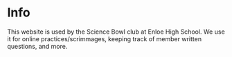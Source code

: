 # Info

This website is used by the Science Bowl club at Enloe High School. We use it for online practices/scrimmages, keeping track of member written questions, and more.
